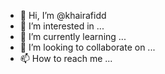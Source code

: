- 👋 Hi, I’m @khairafidd
- 👀 I’m interested in ...
- 🌱 I’m currently learning ...
- 💞️ I’m looking to collaborate on ...
- 📫 How to reach me ...

<!---
khairafidd/khairafidd is a ✨ special ✨ repository because its `README.md` (this file) appears on your GitHub profile.
You can click the Preview link to take a look at your changes.
--->
